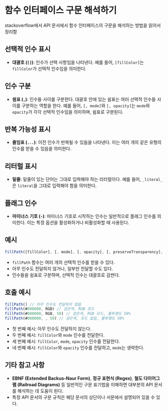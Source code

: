
# 함수 인터페이스 구문 해석하기

stackoverflow에서 API 문서에서 함수 인터페이스의 구문을 해석하는 방법을 읽어서 정리함

## 선택적 인수 표시
- **대괄호 (`[]`)**: 인수가 선택 사항임을 나타낸다. 예를 들어, `[fillColor]`는 `fillColor`가 선택적 인수임을 의미한다.

## 인수 구분
- **쉼표 (`,`)**: 인수들 사이를 구분한다. 대괄호 안에 있는 쉼표는 여러 선택적 인수들 사이를 구분하는 역할을 한다. 예를 들어, `[, mode]`와 `[, opacity]`는 `mode`와 `opacity`가 각각 선택적 인수임을 의미하며, 쉼표로 구분된다.

## 반복 가능성 표시
- **줄임표 (`...`)**: 이전 인수가 반복될 수 있음을 나타낸다. 이는 여러 개의 같은 유형의 인수를 받을 수 있음을 의미한다.

## 리터럴 표시
- **밑줄**: 밑줄이 있는 단어는 그대로 입력해야 하는 리터럴이다. 예를 들어, `_literal_`은 `literal`을 그대로 입력해야 함을 의미한다.

## 플래그 인수
- **마이너스 기호 (`-`)**: 마이너스 기호로 시작하는 인수는 일반적으로 플래그 인수를 의미한다. 이는 특정 옵션을 활성화하거나 비활성화할 때 사용된다.

## 예시
```javascript
fillPath([fillColor], [, mode], [, opacity], [, preserveTransparency], [, feather], [, wholePath], [, antiAlias])
```
- `fillPath` 함수는 여러 개의 선택적 인수를 받을 수 있다.
- 아무 인수도 전달하지 않거나, 일부만 전달할 수도 있다.
- 인수들을 쉼표로 구분하며, 선택적 인수는 대괄호로 감싼다.

## 호출 예시
```javascript
fillPath() // 아무 인수도 전달하지 않음
fillPath(#000000, RGB) // 검은색, RGB 모드
fillPath(#000000, RGB, 50) // 검은색, RGB 모드, 불투명도 50%
fillPath(#000000, , 50) // 검은색, 모드 없음, 불투명도 50%
```
- 첫 번째 예시: 아무 인수도 전달하지 않는다.
- 두 번째 예시: `fillColor`와 `mode` 인수를 전달한다.
- 세 번째 예시: `fillColor`, `mode`, `opacity` 인수를 전달한다.
- 네 번째 예시: `fillColor`와 `opacity` 인수를 전달하고, `mode`는 생략한다.

## 기타 참고 사항
- **EBNF (Extended Backus-Naur Form)**, **정규 표현식 (Regex)**, **철도 다이어그램 (Railroad Diagrams)** 등 일반적인 구문 표기법을 이해하면 대부분의 API 문서를 해석하는 데 도움이 된다.
- 특정 API 문서의 구문 규칙은 해당 문서의 상단이나 서문에서 설명되어 있을 수 있다.
